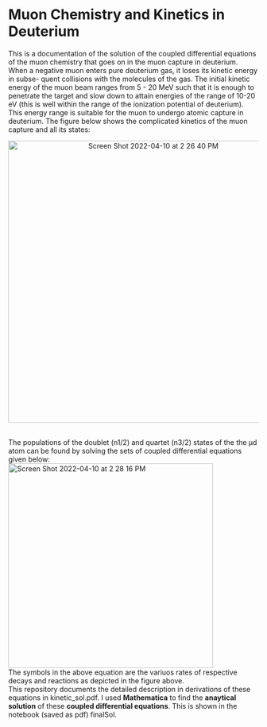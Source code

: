 # Muon Chemistry and Kinetics in Deuterium
This is a documentation of the solution of the coupled differential equations of the muon chemistry that goes on in the muon capture in deuterium. 
When a negative muon enters pure deuterium gas, it loses its kinetic energy in subse- quent collisions with the molecules of the gas. The initial kinetic 
energy of the muon beam ranges from 5 - 20 MeV such that it is enough to penetrate the target and slow down to attain energies of the range of 10-20 eV
(this is well within the range of the ionization potential of deuterium). This energy range is suitable for the muon to undergo atomic capture in deuterium. The figure below shows the complicated kinetics of the muon capture and all its states:</br>
<center><img width="568" alt="Screen Shot 2022-04-10 at 2 26 40 PM" src="https://user-images.githubusercontent.com/27436642/162634051-f35de80d-a1f0-46c8-b3cd-0b95087afb06.png"></center></br>

The populations of the doublet (n1/2) and quartet (n3/2) states of the the μd atom can be found by solving the sets of coupled differential equations given below:</br>
<img width="412" alt="Screen Shot 2022-04-10 at 2 28 16 PM" src="https://user-images.githubusercontent.com/27436642/162634126-cfc3c90e-112c-47c6-9716-2b5b6c99ffd7.png"> </br>
The symbols in the above equation are the variuos rates of respective decays and reactions as depicted in the figure above.</br>
This repository documents the detailed description in derivations of these equations in kinetic_sol.pdf. I used **Mathematica** to find the 
**anaytical solution** of these **coupled differential equations**. This is shown in the notebook (saved as pdf) finalSol. 
